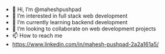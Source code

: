 - 👋 Hi, I’m @maheshpushpad
- 👀 I’m interested in full stack web development
- 🌱 I’m currently learning backend development
- 💞️ I’m looking to collaborate on web development projects
- 📫 How to reach me
- https://www.linkedin.com/in/mahesh-pushpad-2a2a161a5/

<!---
maheshpushpad/maheshpushpad is a ✨ special ✨ repository because its `README.md` (this file) appears on your GitHub profile.
You can click the Preview link to take a look at your changes.
--->
